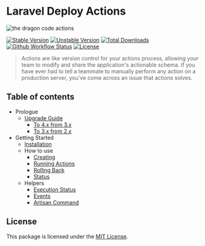 # Laravel Deploy Actions

![the dragon code actions](https://preview.dragon-code.pro/the-dragon-code/deploy-actions.svg?brand=laravel&mode=dark)

[![Stable Version][badge_stable]][link_packagist]
[![Unstable Version][badge_unstable]][link_packagist]
[![Total Downloads][badge_downloads]][link_packagist]
[![Github Workflow Status][badge_build]][link_build]
[![License][badge_license]][link_license]

> Actions are like version control for your actions process, allowing your team to modify and share the application's actionable schema. If you have ever had to tell a teammate
> to manually perform any action on a production server, you've come across an issue that actions solves.

## Table of contents

* Prologue
    * [Upgrade Guide](prologue/upgrade-guide/index.md)
        * [To 4.x from 3.x](prologue/upgrade-guide/4.x.md)
        * [To 3.x from 2.x](prologue/upgrade-guide/3.x.md)
* Getting Started
    * [Installation](getting-started/installation/index.md)
    * How to use
        * [Creating](how-to-use/creating.md)
        * [Running Actions](how-to-use/running.md)
        * [Rolling Back](how-to-use/rollback.md)
        * [Status](how-to-use/status.md)
    * Helpers
        * [Execution Status](helpers/execution-status.md)
        * [Events](helpers/events.md)
        * [Artisan Command](helpers/artisan.md)

## License

This package is licensed under the [MIT License](prologue/license.md).


[badge_build]:          https://img.shields.io/github/actions/workflow/status/TheDragonCode/laravel-actions/phpunit.yml?style=flat-square

[badge_downloads]:      https://img.shields.io/packagist/dt/dragon-code/laravel-actions.svg?style=flat-square

[badge_license]:        https://img.shields.io/packagist/l/dragon-code/laravel-actions.svg?style=flat-square

[badge_stable]:         https://img.shields.io/github/v/release/TheDragonCode/laravel-actions?label=stable&style=flat-square

[badge_unstable]:       https://img.shields.io/badge/unstable-dev--main-orange?style=flat-square

[link_build]:           https://github.com/TheDragonCode/laravel-actions/actions

[link_license]:         prologue/license.md

[link_packagist]:       https://packagist.org/packages/dragon-code/laravel-actions
